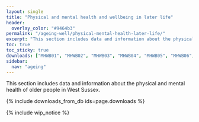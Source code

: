 ```yaml
---
layout: single
title: "Physical and mental health and wellbeing in later life"
header:
  overlay_color: "#9464b3"
permalink: "/ageing-well/physical-mental-health-later-life/"
excerpt: "This section includes data and information about the physical and mental health of older people in West Sussex."
toc: true
toc_sticky: true
downloads: ["MHWB01", "MHWB02", "MHWB03", "MHWB04", "MHWB05", "MHWB06", "MHWB07", "MHWB08", "MHWB09", "MHWB10", "MHWB11", "MHWB12", "MHWB13", "MHWB14", "MHWB15", "MHWB16"]
sidebar:
  nav: "ageing"
---
```


This section includes data and information about the physical and mental health of older people in West Sussex.

{% include downloads_from_db ids=page.downloads %}

{% include wip_notice %}